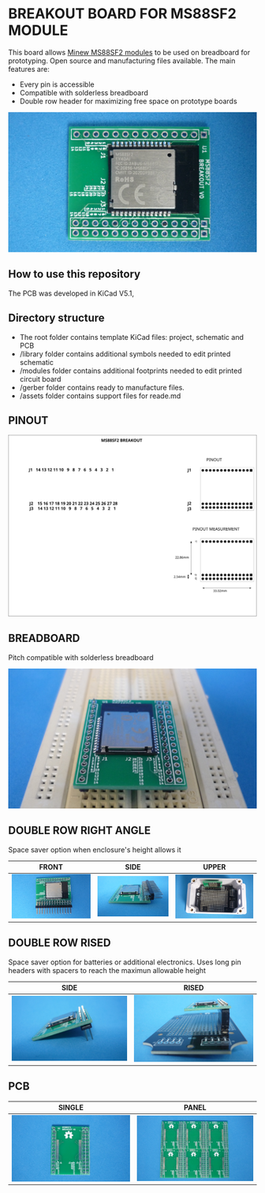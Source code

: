 # BREAKOUT BOARD FOR MS88SF2 MODULE

This board allows [Minew MS88SF2 modules](assets/pdf/MS88SF2.pdf) to be used on breadboard for prototyping. Open source and manufacturing files available. The main features are:

* Every pin is accessible
* Compatible with solderless breadboard
* Double row header for maximizing free space on prototype boards

![PCB](assets/img/pcb.jpg)

## How to use this repository

The PCB was developed in KiCad V5.1,

## Directory structure

* The root folder contains template KiCad files: project, schematic and PCB 
* /library folder contains additional symbols needed to edit printed schematic
* /modules folder contains additional footprints needed to edit printed circuit board
* /gerber folder contains ready to manufacture files.
* /assets folder contains support files for reade.md

## PINOUT

![layout](assets/img/pinout.svg)

## BREADBOARD

Pitch compatible with solderless breadboard

![BREADBOARD](assets/img/breadboard.jpg)

## DOUBLE ROW RIGHT ANGLE

Space saver option when enclosure's height allows it

 FRONT                             | SIDE                             | UPPER                            
-----------------------------------|----------------------------------|-----------------------------------
![](assets/img/rightanglefront.jpg)|![](assets/img/rightangleside.jpg)|![](assets/img/rightangleupper.jpg)

## DOUBLE ROW RISED

Space saver option for batteries or additional electronics. Uses long pin headers with spacers to reach the maximun allowable height

 SIDE                              | RISED                          
-----------------------------------|--------------------------------
![](assets/img/doublerowside.jpg)|![](assets/img/doublerowrised.jpg)

## PCB

 SINGLE                            | PANEL                          
-----------------------------------|--------------------------------
![](assets/img/pcbsingle.jpg)|![](assets/img/pcbpanel.jpg)


